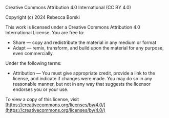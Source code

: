 Creative Commons Attribution 4.0 International (CC BY 4.0)

Copyright (c) 2024 Rebecca Borski

This work is licensed under a Creative Commons Attribution 4.0 International License. 
You are free to:

- Share — copy and redistribute the material in any medium or format
- Adapt — remix, transform, and build upon the material for any purpose, even commercially.

Under the following terms:
- Attribution — You must give appropriate credit, provide a link to the license, and indicate if changes were made. You may do so in any reasonable manner, but not in any way that suggests the licensor endorses you or your use.

To view a copy of this license, visit [https://creativecommons.org/licenses/by/4.0/](https://creativecommons.org/licenses/by/4.0/)
